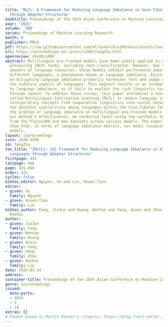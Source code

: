 ```yaml
---
title: 'MLCL: A Framework for Reducing Language Imbalance in Sino-Tibetan Languages
  through Adapter Structures'
booktitle: Proceedings of the 16th Asian Conference on Machine Learning
year: '2025'
volume: '260'
series: Proceedings of Machine Learning Research
month: 0
publisher: PMLR
pdf: https://raw.githubusercontent.com/mlresearch/v260/main/assets/fang25a/fang25a.pdf
url: https://proceedings.mlr.press/v260/fang25a.html
openreview: s9yXKcsKbP
abstract: Multilingual pre-trained models have been widely applied in natural language
  processing (NLP) tasks, including text classification. However, due to the varying
  amounts of language resources, these models exhibit performance imbalance across
  different languages, a phenomenon known as language imbalance. Existing research
  on mitigating language imbalance primarily harnesses text and image data, neglecting
  the auditory aspects of languages. This neglect results in an incomplete solution
  to language imbalance, as it fails to exploit the rich linguistic nuances conveyed
  through speech. To address these issues, this paper introduces a novel framework
  called MultiLingual Contrastive Learning (MLCL) to reduce language imbalance. By
  incorporating concepts from comparative linguistics into neural networks, we utilize
  the phonetic similarities among languages within the Sino-Tibetan family to tackle
  the problem of language imbalance in multilingual pre-trained models.  To evaluate
  our method’s effectiveness, we conducted tests using two synthetic datasets derived
  from the Flores200 and mms datasets across various models. The experimental results
  show that, in terms of language imbalance metrics, our model surpasses all baseline
  models.
layout: inproceedings
issn: 2640-3498
id: fang25a
tex_title: "{MLCL}: {A} Framework for Reducing Language Imbalance in Sino-Tibetan
  Languages through Adapter Structures"
firstpage: 431
lastpage: 446
page: 431-446
order: 431
cycles: false
bibtex_editor: Nguyen, Vu and Lin, Hsuan-Tien
editor:
- given: Vu
  family: Nguyen
- given: Hsuan-Tien
  family: Lin
bibtex_author: Fang, JiaJun and Huang, Wentao and Yang, Aimin and Zhou, Dong and Lin,
  Nankai
author:
- given: JiaJun
  family: Fang
- given: Wentao
  family: Huang
- given: Aimin
  family: Yang
- given: Dong
  family: Zhou
- given: Nankai
  family: Lin
date: 2025-01-14
address:
container-title: Proceedings of the 16th Asian Conference on Machine Learning
genre: inproceedings
issued:
  date-parts:
  - 2025
  - 1
  - 14
extras: []
# Format based on Martin Fenner's citeproc: https://blog.front-matter.io/posts/citeproc-yaml-for-bibliographies/
---
```

